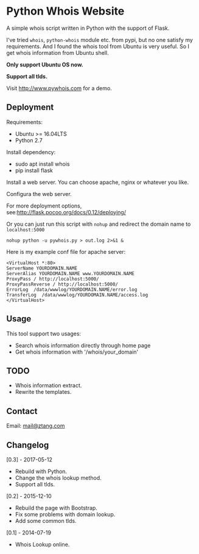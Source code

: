 # Python Whois Website

A simple whois script written in Python with the support of Flask.

I've tried `whois`, `python-whois` module etc. from pypi, but no one satisfy my requirements. 
And I found the whois tool from Ubuntu is very useful. So I get 
whois information from Ubuntu shell. 

**Only support Ubuntu OS now.**

**Support all tlds.**

Visit http://www.pywhois.com for a demo.

## Deployment

Requirements:

 - Ubuntu >= 16.04LTS
 - Python 2.7

Install dependency:

 - sudo apt install whois
 - pip install flask

Install a web server. You can choose apache, nginx or whatever you like.

Configura the web server.

For more deployment options, see:http://flask.pocoo.org/docs/0.12/deploying/

Or you can just run this script with `nohup` and redirect the domain name to `localhost:5000`

    nohup python -u pywhois.py > out.log 2>&1 &

Here is my example conf file for apache server:

    <VirtualHost *:80>
    ServerName YOURDOMAIN.NAME
    ServerAlias YOURDOMAIN.NAME www.YOURDOMAIN.NAME
    ProxyPass / http://localhost:5000/
    ProxyPassReverse / http://localhost:5000/
    ErrorLog  /data/wwwlog/YOURDOMAIN.NAME/error.log
    TransferLog  /data/wwwlog/YOURDOMAIN.NAME/access.log
    </VirtualHost>

## Usage

This tool support two usages:
 - Search whois information directly through home page
 - Get whois information with '/whois/your_domain'

 ## TODO

 - Whois information extract.
 - Rewrite the templates.

 ## Contact

 Email: mail@ztang.com

 ## Changelog

[0.3] - 2017-05-12
 - Rebuild with Python.
 - Change the whois lookup method.
 - Support all tlds.

[0.2] - 2015-12-10
 - Rebuild the page with Bootstrap.
 - Fix some problems with domain lookup.
 - Add some common tlds.

[0.1] - 2014-07-19
 - Whois Lookup online.
